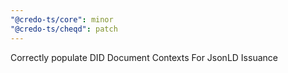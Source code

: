 ```yaml
---
"@credo-ts/core": minor
"@credo-ts/cheqd": patch
---
```


Correctly populate DID Document Contexts For JsonLD Issuance

